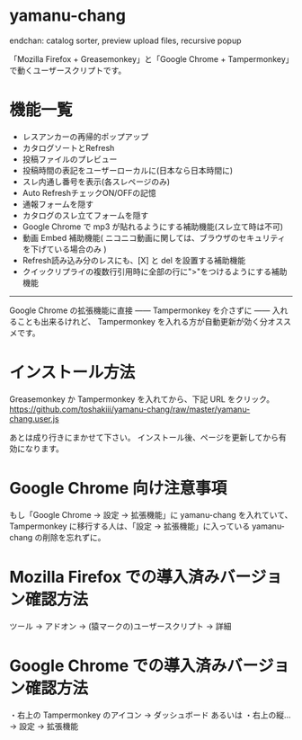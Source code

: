 # yamanu-chang
endchan: catalog sorter, preview upload files, recursive popup

「Mozilla Firefox + Greasemonkey」と「Google Chrome + Tampermonkey」で動くユーザースクリプトです。

# 機能一覧
- レスアンカーの再帰的ポップアップ
- カタログソートとRefresh
- 投稿ファイルのプレビュー
- 投稿時間の表記をユーザーローカルに(日本なら日本時間に)
- スレ内通し番号を表示(各スレページのみ)
- Auto RefreshチェックON/OFFの記憶
- 通報フォームを隠す
- カタログのスレ立てフォームを隠す
- Google Chrome で mp3 が貼れるようにする補助機能(スレ立て時は不可)
- 動画 Embed 補助機能( ニコニコ動画に関しては、ブラウザのセキュリティを下げている場合のみ )
- Refresh読み込み分のレスにも、[X] と del を設置する補助機能
- クイックリプライの複数行引用時に全部の行に">"をつけるようにする補助機能

***

Google Chrome の拡張機能に直接 —— Tampermonkey を介さずに —— 入れることも出来るけれど、
Tampermonkey を入れる方が自動更新が効く分オススメです。

# インストール方法
Greasemonkey か Tampermonkey を入れてから、下記 URL をクリック。
https://github.com/toshakiii/yamanu-chang/raw/master/yamanu-chang.user.js

あとは成り行きにまかせて下さい。
インストール後、ページを更新してから有効になります。

# Google Chrome 向け注意事項
もし「Google Chrome → 設定 → 拡張機能」に yamanu-chang を入れていて、
Tampermonkey に移行する人は、「設定 → 拡張機能」に入っている yamanu-chang の削除を忘れずに。

# Mozilla Firefox での導入済みバージョン確認方法
ツール → アドオン → (猿マークの)ユーザースクリプト → 詳細

# Google Chrome での導入済みバージョン確認方法
・右上の Tampermonkey のアイコン → ダッシュボード
あるいは
・右上の縦… → 設定 → 拡張機能
